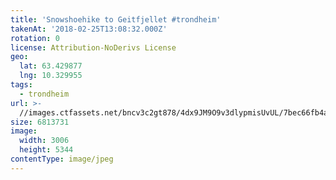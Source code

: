 ```yaml
---
title: 'Snowshoehike to Geitfjellet #trondheim'
takenAt: '2018-02-25T13:08:32.000Z'
rotation: 0
license: Attribution-NoDerivs License
geo:
  lat: 63.429877
  lng: 10.329955
tags:
  - trondheim
url: >-
  //images.ctfassets.net/bncv3c2gt878/4dx9JM9O9v3dlypmisUvUL/7bec66fb4a962ed82e1845e32ceea032/snowshoehike-to-geitfjellet-trondheim_39770262344_o
size: 6813731
image:
  width: 3006
  height: 5344
contentType: image/jpeg
---
```


